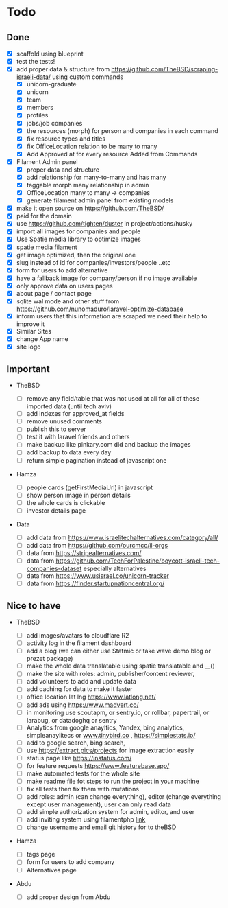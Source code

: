 # Todo

## Done

-   [x] scaffold using blueprint
-   [x] test the tests!
-   [x] add proper data & structure from https://github.com/TheBSD/scraping-israeli-data/ using custom commands
    -   [x] unicorn-graduate
    -   [x] unicorn
    -   [x] team
    -   [x] members
    -   [x] profiles
    -   [x] jobs/job companies
    -   [x] the resources (morph) for person and companies in each command
    -   [x] fix resource types and titles
    -   [x] fix OfficeLocation relation to be many to many
    -   [x] Add Approved at for every resource Added from Commands
-   [x] Filament Admin panel
    -   [x] proper data and structure
    -   [x] add relationship for many-to-many and has many
    -   [x] taggable morph many relationship in admin
    -   [x] OfficeLocation many to many -> companies
    -   [x] generate filament admin panel from existing models
-   [x] make it open source on https://github.com/TheBSD/
-   [x] paid for the domain
-   [x] use https://github.com/tighten/duster in project/actions/husky
-   [x] import all images for companies and people
-   [x] Use Spatie media library to optimize images
-   [x] spatie media filament
-   [x] get image optimized, then the original one
-   [x] slug instead of id for companies/investors/people ..etc
-   [x] form for users to add alternative
-   [x] have a fallback image for company/person if no image available
-   [x] only approve data on users pages
-   [x] about page / contact page
-   [x] sqlite wal mode and other stuff from https://github.com/nunomaduro/laravel-optimize-database
-   [x] inform users that this information are scraped we need their help to improve it
-   [x] Similar Sites
-   [x] change App name
-   [x] site logo

## Important

-   TheBSD

    -   [ ] remove any field/table that was not used at all for all of these imported data (until tech aviv)
    -   [ ] add indexes for approved_at fields
    -   [ ] remove unused comments
    -   [ ] publish this to server
    -   [ ] test it with laravel friends and others
    -   [ ] make backup like pinkary.com did and backup the images
    -   [ ] add backup to data every day
    -   [ ] return simple pagination instead of javascript one

-   Hamza
    -   [ ] people cards (getFirstMediaUrl) in javascript
    -   [ ] show person image in person details
    -   [ ] the whole cards is clickable
    -   [ ] investor details page
-   Data
    -   [ ] add data from https://www.israelitechalternatives.com/category/all/
    -   [ ] add data from https://github.com/ourcmcc/il-orgs
    -   [ ] data from https://stripealternatives.com/
    -   [ ] data from https://github.com/TechForPalestine/boycott-israeli-tech-companies-dataset especially alternatives
    -   [ ] data from https://www.usisrael.co/unicorn-tracker
    -   [ ] data from https://finder.startupnationcentral.org/

## Nice to have

-   TheBSD

    -   [ ] add images/avatars to cloudflare R2
    -   [ ] activity log in the filament dashboard
    -   [ ] add a blog (we can either use Statmic or take wave demo blog or prezet package)
    -   [ ] make the whole data translatable using spatie translatable and \_\_()
    -   [ ] make the site with roles: admin, publisher/content reviewer,
    -   [ ] add volunteers to add and update data
    -   [ ] add caching for data to make it faster
    -   [ ] office location lat lng https://www.latlong.net/
    -   [ ] add ads using https://www.madvert.co/
    -   [ ] in monitoring use scoutapm, or sentry.io, or rollbar, papertrail, or larabug, or datadoghq or sentry
    -   [ ] Analytics from google anayltics, Yandex, bing analytics, simpleanaylitecs
            or www.tinybird.co , https://simplestats.io/
    -   [ ] add to google search, bing search,
    -   [ ] use https://extract.pics/projects for image extraction easily
    -   [ ] status page like https://instatus.com/
    -   [ ] for feature requests https://www.featurebase.app/
    -   [ ] make automated tests for the whole site
    -   [ ] make readme file fot steps to run the project in your machine
    -   [ ] fix all tests then fix them with mutations
    -   [ ] add roles: admin (can change everything), editor (change everything except user management), user can only read data
    -   [ ] add simple authorization system for admin, editor, and user
    -   [ ] add inviting system using filamentphp [link](https://filamentapps.dev/blog/filament-invite-only-registration-via-email-invitations)
    -   [ ] change username and email git history for to theBSD

-   Hamza
    -   [ ] tags page
    -   [ ] form for users to add company
    -   [ ] Alternatives page
-   Abdu
    -   [ ] add proper design from Abdu
